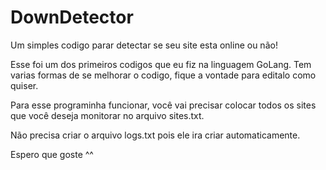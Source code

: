 # DownDetector
Um simples codigo parar detectar se seu site esta online ou não!

Esse foi um dos primeiros codigos que eu fiz na linguagem GoLang. Tem varias formas de se melhorar o codigo, fique a vontade para editalo como quiser.

Para esse programinha funcionar, você vai precisar colocar todos os sites que você deseja monitorar no arquivo sites.txt.

Não precisa criar o arquivo logs.txt pois ele ira criar automaticamente.

Espero que goste ^^

